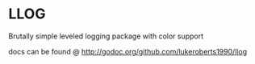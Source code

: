 # LLOG

Brutally simple leveled logging package with color support

docs can be found @ http://godoc.org/github.com/lukeroberts1990/llog
